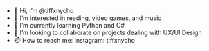- 👋 Hi, I’m @tiffxnycho
- 👀 I’m interested in reading, video games, and music
- 🌱 I’m currently learning Python and C#
- 💞️ I’m looking to collaborate on projects dealing with UX/UI Design
- 📫 How to reach me: Instagram: tiffxnycho

<!---
tiffxnycho/tiffxnycho is a ✨ special ✨ repository because its `README.md` (this file) appears on your GitHub profile.
You can click the Preview link to take a look at your changes.
--->
